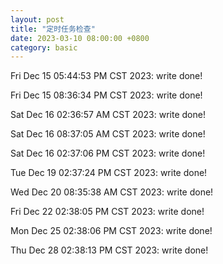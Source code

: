 ```yaml
---
layout: post
title: "定时任务检查"
date: 2023-03-10 08:00:00 +0800
category: basic
---
```

Fri Dec 15 05:44:53 PM CST 2023: write done!

Fri Dec 15 08:36:34 PM CST 2023: write done!

Sat Dec 16 02:36:57 AM CST 2023: write done!

Sat Dec 16 08:37:05 AM CST 2023: write done!

Sat Dec 16 02:37:06 PM CST 2023: write done!

Tue Dec 19 02:37:24 PM CST 2023: write done!

Wed Dec 20 08:35:38 AM CST 2023: write done!

Fri Dec 22 02:38:05 PM CST 2023: write done!

Mon Dec 25 02:38:06 PM CST 2023: write done!

Thu Dec 28 02:38:13 PM CST 2023: write done!

